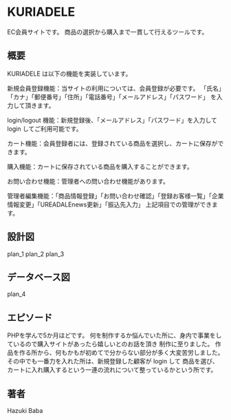 # KURIADELE

EC会員サイトです。
商品の選択から購入まで一貫して行えるツールです。

## 概要

KURIADELE は以下の機能を実装しています。

新規会員登録機能：当サイトの利用については、会員登録が必要です。
                 「氏名」「カナ」「郵便番号」「住所」「電話番号」「メールアドレス」「パスワード」
                  を入力して頂きます。

login/logout 機能：新規登録後、「メールアドレス」「パスワード」を入力して login してご利用可能です。

カート機能：会員登録者には、登録されている商品を選択し、カートに保存ができます。

購入機能：カートに保存されている商品を購入することができます。

お問い合わせ機能：管理者への問い合わせ機能があります。

管理者編集機能：「商品情報登録」「お問い合わせ確認」「登録お客様一覧」「企業情報変更」「UREADALEnews更新」「振込先入力」
                上記項目での管理ができます。
                
## 設計図
plan_1
plan_2
plan_3

## データベース図
plan_4


## エピソード

PHPを学んで5か月ほどです。
何を制作するか悩んでいた所に、身内で事業をしているので購入サイトがあったら嬉しいとのお話を頂き
制作に至りました。
作品を作る所から、何もかもが初めてで分からない部分が多く大変苦労しました。
その中でも一番力を入れた所は、新規登録した顧客が login して
商品を選び、カートに入れ購入するという一連の流れについて整っているかという所です。

## 著者

Hazuki Baba
